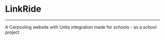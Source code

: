 # LinkRide
- - -
A Carpooling website with Untis integration made for schools - as a school project
